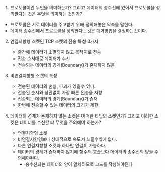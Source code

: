 1. 프로토콜이란 무엇을 의미하는가? 그리고 데이터의 송수신에 있어서 프로토콜을 정의한다는 것은 무엇을 의미하는 것인가?
* 프로토콜은 서로 데이터를 주고받기 위해 정의해놓은 약속을 말한다.
* 데이터 송수신에서 프로토콜을 정의한다는것은 대화방법을 결정하는것이다.

2. 연결지향형 소켓인 TCP 소켓의 전송 특성 3가지
	* 중간에 데이터가 소멸되지 않고 목적지로 전송
	* 전송 순서대로 데이터가 수신
	* 전송되는 데이터의 경계(Boundary)가 존재하지 않음
	
3. 비연결지향형 소켓의 특성
	* 전송된 데이터의 손실, 파괴가 있을수 있다.
	* 전송된 순서와 상관없이 가장 빠른 전송을 지향
	* 전송되는 데이터의 경계(Boundary)가 존재
	* 한번에 전송할 수 있는 데이터의 크기가 제한
	

4. 데이터의 경계가 존재하지 않는 소켓은 어떠한 타입의 소켓인가? 그리고 이러한 소켓은 데이터를 수신할 떄 무엇을 주의해야 하는가?
	* 연결지향형 소켓
	* 비연결지향형보다 상대적으로 속도가 느릴수밖에 없다.
	* 다른 연결지향형 소켓과 하나만 연결이 가능하다.
	* 데이터의 경계가 존재하지 않기에 함수의 호출보다 데이터의 송수신의 양을 주의해야된다.
		* 송수신되는 데이터의 양이 일치하도록 코드를 작성해야된다

